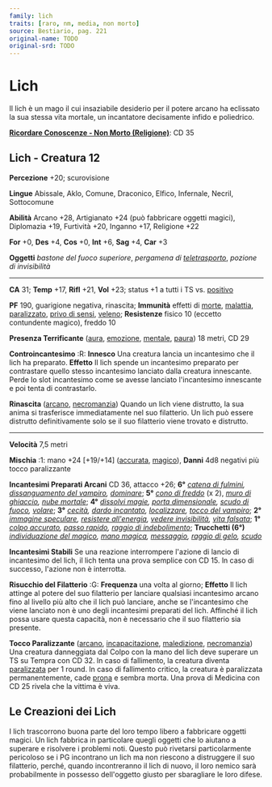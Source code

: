 ```yaml
---
family: lich
traits: [raro, nm, media, non morto]
source: Bestiario, pag. 221
original-name: TODO
original-srd: TODO
---
```


# Lich

Il lich è un mago il cui insaziabile desiderio per il potere arcano ha eclissato
la sua stessa vita mortale, un incantatore decisamente infido e poliedrico.

**[Ricordare Conoscenze - Non Morto (Religione)](/azioni/ricordare-conoscenze)**:
CD 35

## Lich - Creatura 12

**Percezione** +20; scurovisione

**Lingue** Abissale, Aklo, Comune, Draconico, Elfico, Infernale, Necril,
Sottocomune

**Abilità** Arcano +28, Artigianato +24 (può fabbricare oggetti magici),
Diplomazia +19, Furtività +20, Inganno +17, Religione +22

**For** +0, **Des** +4, **Cos** +0, **Int** +6, **Sag** +4, **Car** +3

**Oggetti** _bastone del fuoco superiore_, _pergamena di
[teletrasporto](/incantesimi/teletrasporto)_, _pozione di invisibilità_

---

**CA** 31; **Temp** +17, **Rifl** +21, **Vol** +23; status +1 a tutti i TS vs.
[positivo](/tratti/positivo)

**PF** 190, guarigione negativa, rinascita; **Immunità** effetti di
[morte](/tratti/morte), [malattia](/tratti/monaco),
[paralizzato](/condizioni/paralizzato),
[privo di sensi](/condizioni/privo-di-sensi), [veleno](/tratti/veleno);
**Resistenze** fisico 10 (eccetto contundente magico), freddo 10

**Presenza Terrificante** ([aura](/tratti/aura), [emozione](/tratti/emozione),
[mentale](/tratti/mentale), [paura](/tratti/paura)) 18 metri, CD 29

**Controincantesimo** :R: **Innesco** Una creatura lancia un incantesimo che il
lich ha preparato. **Effetto** Il lich spende un incantesimo preparato per
contrastare quello stesso incantesimo lanciato dalla creatura innescante. Perde
lo slot incantesimo come se avesse lanciato l'incantesimo innescante e poi tenta
di contrastarlo.

**Rinascita** ([arcano](/tratti/arcano), [necromanzia](/tratti/necromanzia))
Quando un lich viene distrutto, la sua anima si trasferisce immediatamente nel
suo filatterio. Un lich può essere distrutto definitivamente solo se il suo
filatterio viene trovato e distrutto.

---

**Velocità** 7,5 metri

**Mischia** :1: mano +24 \[+19/+14] ([accurata](/tratti/accurata),
[magico](/tratti/magico)), **Danni** 4d8 negativi più tocco paralizzante

**Incantesimi Preparati Arcani** CD 36, attacco +26; **6°**
_[catena di fulmini](/incantesimi/catena-di-fulmini),
[dissanguamento del vampiro](/incantesimi/dissanguamento-del-vampiro),
[dominare](/incantesimi/dominare)_; **5°**
_[cono di freddo](/incantesimi/cono-di-freddo)_ (x 2),
_[muro di ghiaccio](/incantesimi/muro-di-ghiaccio),
[nube mortale](/incantesimi/nube-mortale)_; **4°**
_[dissolvi magie](/incantesimi/dissolvi-magie),
[porta dimensionale](/incantesimi/porta-dimensionale),
[scudo di fuoco](/incantesimi/scudo-di-fuoco), [volare](/incantesimi/volare)_;
**3°** _[cecità](/incantesimi/cecita),
[dardo incantato](/incantesimi/dardo-incantato),
[localizzare](/incantesimi/localizzare),
[tocco del vampiro](/incantesimi/tocco-del-vampiro)_; **2°**
_[immagine speculare](/incantesimi/immagine-speculare),
[resistere all'energia](/incantesimi/resistere-allenergia),
[vedere invisibilità](/incantesimi/vedere-invisibilita),
[vita falsata](/incantesimi/vita-falsata)_; **1°**
_[colpo accurato](/incantesimi/colpo-accurato),
[passo rapido](/incantesimi/passo-rapido),
[raggio di indebolimento](/incantesimi/raggio-di-indebolimento)_; **Trucchetti
(6°)** _[individuazione del magico](/incantesimi/individuazione-del-magico),
[mano magica](/incantesimi/mano-magica), [messaggio](/incantesimi/messaggio),
[raggio di gelo](/incantesimi/raggio-di-gelo), [scudo](/incantesimi/scudo)_

**Incantesimi Stabili** Se una reazione interrompere l'azione di lancio di
incantesimo del lich, il lich tenta una prova semplice con CD 15. ln caso di
successo, l'azione non è interrotta.

**Risucchio del Filatterio** :G: **Frequenza** una volta al giorno; **Effetto**
Il lich attinge al potere del suo filatterio per lanciare qualsiasi incantesimo
arcano fino al livello più alto che il lich può lanciare, anche se l'incantesimo
che viene lanciato non è uno degli incantesimi preparati del lich. Affinché il
lich possa usare questa capacità, non è necessario che il suo filatterio sia
presente.

**Tocco Paralizzante** ([arcano](/tratti/arcano),
[incapacitazione](/tratti/incapacitazione), [maledizione](/tratti/maledizione),
[necromanzia](/tratti/necromanzia)) Una creatura danneggiata dal Colpo con la
mano del lich deve superare un TS su Tempra con CD 32. ln caso di fallimento, la
creatura diventa [paralizzata](/condizioni/paralizzato) per 1 round. ln caso di
fallimento critico, la creatura è paralizzata permanentemente, cade
[prona](/condizioni/prono) e sembra morta. Una prova di Medicina con CD 25
rivela che la vittima è viva.

## **Le Creazioni dei Lich**

I lich trascorrono buona parte del loro tempo libero a fabbricare oggetti
magici. Un lich fabbrica in particolare quegli oggetti che lo aiutano a superare
e risolvere i problemi noti. Questo può rivetarsi particolarmente pericoloso se
i PG incontrano un lich ma non riescono a distruggere il suo filatterio, perché,
quando incontreranno il lich di nuovo, il loro nemico sarà probabilmente in
possesso dell'oggetto giusto per sbaragliare le loro difese.

